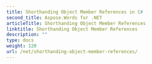 ```yaml
---
title: Shorthanding Object Member References in C#
second_title: Aspose.Words for .NET
articleTitle: Shorthanding Object Member References
linktitle: Shorthanding Object Member References
description: ""
type: docs
weight: 120
url: /net/shorthanding-object-member-references/
---
```


